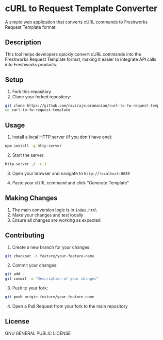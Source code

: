 # cURL to Request Template Converter

A simple web application that converts cURL commands to Freshworks Request Template format.

## Description

This tool helps developers quickly convert cURL commands into the Freshworks Request Template format, making it easier to integrate API calls into Freshworks products.

## Setup

1. Fork this repository
2. Clone your forked repository:
```bash
git clone https://github.com/ravirajsubramanian/curl-to-fw-request-template.git
cd curl-to-fw-request-template
```

## Usage

1. Install a local HTTP server (if you don't have one):
```bash
npm install -g http-server
```

2. Start the server:
```bash
http-server ./ -c-1
```

3. Open your browser and navigate to `http://localhost:8080`

4. Paste your cURL command and click "Generate Template"

## Making Changes

1. The main conversion logic is in `index.html`
2. Make your changes and test locally
3. Ensure all changes are working as expected

## Contributing

1. Create a new branch for your changes:
```bash
git checkout -b feature/your-feature-name
```

2. Commit your changes:
```bash
git add .
git commit -m "Description of your changes"
```

3. Push to your fork:
```bash
git push origin feature/your-feature-name
```

4. Open a Pull Request from your fork to the main repository

## License

GNU GENERAL PUBLIC LICENSE